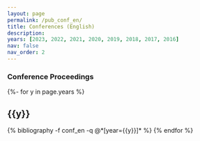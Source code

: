 ```yaml
---
layout: page
permalink: /pub_conf_en/
title: Conferences (English)
description:
years: [2023, 2022, 2021, 2020, 2019, 2018, 2017, 2016]
nav: false
nav_order: 2
---
```

<!-- _pages/publications.md -->
<h3>Conference Proceedings</h3>
<div class="publications">

{%- for y in page.years %}
  <h2 class="year">{{y}}</h2>
  {% bibliography -f conf_en -q @*[year={{y}}]* %}
{% endfor %}

</div>
